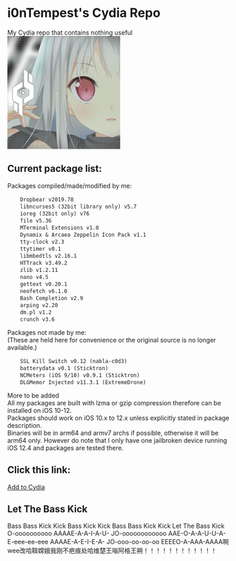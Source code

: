 # i0nTempest's Cydia Repo
My Cydia repo that contains nothing useful<br />
![Repo Icon](./ReadmeIcon.png)
## Current package list:
Packages compiled/made/modified by me:
````
    Dropbear v2019.78
    libncurses5 (32bit library only) v5.7
    ioreg (32bit only) v76
    file v5.36
    MTerminal Extensions v1.0
    Dynamix & Arcaea Zeppelin Icon Pack v1.1
    tty-clock v2.3
    ttytimer v0.1
    libmbedtls v2.16.1
    HTTrack v3.49.2
    zlib v1.2.11
    nano v4.5
    gettext v0.20.1
    neofetch v6.1.0
    Bash Completion v2.9
    arping v2.20
    dm.pl v1.2
    crunch v3.6
````
Packages not made by me:<br />
(These are held here for convenience or the original source is no longer available.)
````
    SSL Kill Switch v0.12 (nabla-c0d3)
    batterydata v0.1 (Sticktron)
    NCMeters (iOS 9/10) v0.9.1 (Sticktron)
    DLGMemor Injected v11.3.1 (ExtremeDrone)
````
More to be added<br />
All my packages are built with lzma or gzip compression therefore can be installed on iOS 10-12.<br />
Packages should work on iOS 10.x to 12.x unless explicitly stated in package description.<br />
Binaries will be in arm64 and armv7 archs if possible, otherwise it will be arm64 only.
However do note that I only have one jailbroken device running iOS 12.4 and packages are tested there.
## Click this link:
[Add to Cydia](cydia://url/https://cydia.saurik.com/api/share#?source=https://i0ntempest.github.io/cydia-repo/)
## Let The Bass Kick
Bass Bass Kick Kick Bass Kick Kick Bass Bass Kick Kick Let The Bass Kick O-oooooooooo AAAAE-A-A-I-A-U- JO-oooooooooooo AAE-O-A-A-U-U-A- E-eee-ee-eee AAAAE-A-E-I-E-A- JO-ooo-oo-oo-oo EEEEO-A-AAA-AAAA啊wee改哈鞥嫦娥我刚不疤痕处哈维楚王嗡阿格王朔！！！！！！！！！！！！
